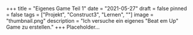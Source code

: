 +++
title = "Eigenes Game Teil 1"
date = "2021-05-27"
draft = false
pinned = false
tags = ["Projekt", "Construct3", "Lernen", ""]
image = "thumbnail.png"
description = "Ich versuche ein eigenes \"Beat em Up\" Game zu erstellen."
+++
Placeholder...